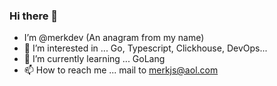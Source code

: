 ### Hi there 👋

- I’m @merkdev (An anagram from my name)
- 👀 I’m interested in ...
Go, Typescript, Clickhouse, DevOps...
- 🌱 I’m currently learning ...
GoLang
- 📫 How to reach me ...
mail to merkjs@aol.com

<!--
**merkdev/merkdev** is a ✨ _special_ ✨ repository because its `README.md` (this file) appears on your GitHub profile.

Here are some ideas to get you started:

- 🔭 I’m currently working on ...
- 🌱 I’m currently learning ...
- 👯 I’m looking to collaborate on ...
- 🤔 I’m looking for help with ...
- 💬 Ask me about ...
- 📫 How to reach me: ...
- 😄 Pronouns: ...
- ⚡ Fun fact: ...
-->
